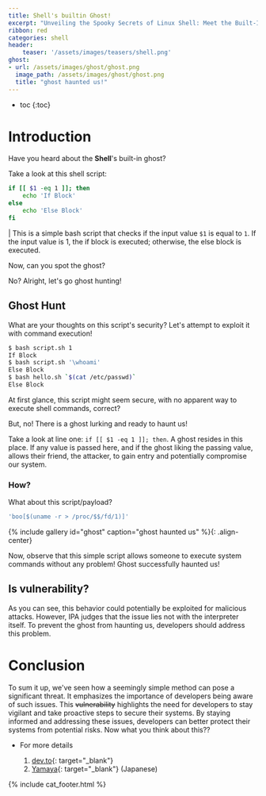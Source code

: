 ```yaml
---
title: Shell's builtin Ghost!
excerpt: "Unveiling the Spooky Secrets of Linux Shell: Meet the Built-In Ghost!"
ribbon: red
categories: shell
header:
    teaser: '/assets/images/teasers/shell.png'
ghost:
- url: /assets/images/ghost/ghost.png
  image_path: /assets/images/ghost/ghost.png
  title: "ghost haunted us!"
---
```


* toc
{:toc}

# Introduction

Have you heard about the **Shell**'s built-in ghost?

Take a look at this shell script:

```bash
if [[ $1 -eq 1 ]]; then
    echo 'If Block'
else
    echo 'Else Block'
fi
```

| This is a simple bash script that checks if the input value `$1` is equal to `1`. If the input value is 1, the if block is executed; otherwise, the else block is executed.

Now, can you spot the ghost?

No? Alright, let's go ghost hunting!


## Ghost Hunt

What are your thoughts on this script's security? Let's attempt to exploit it with command execution!

```bash
$ bash script.sh 1
If Block
$ bash script.sh '\whoami'
Else Block
$ bash hello.sh `$(cat /etc/passwd)`
Else Block
```

At first glance, this script might seem secure, with no apparent way to execute shell commands, correct?

But, no! There is a ghost lurking and ready to haunt us!

Take a look at line one: `if [[ $1 -eq 1 ]]; then`. A ghost resides in this place. If any value is passed here, and if the ghost liking the passing value, allows their friend, the attacker, to gain entry and potentially compromise our system.

### How?

What about this script/payload?

```bash
'boo[$(uname -r > /proc/$$/fd/1)]'
```


{% include gallery id="ghost" caption="ghost haunted us" %}{: .align-center}

Now, observe that this simple script allows someone to execute system commands without any problem! Ghost successfully haunted us!


## Is vulnerability?

As you can see, this behavior could potentially be exploited for malicious attacks. However, IPA judges that the issue lies not with the interpreter itself. To prevent the ghost from haunting us, developers should address this problem.


# Conclusion

To sum it up, we've seen how a seemingly simple method can pose a significant threat. It emphasizes the importance of developers being aware of such issues. This ~~vulnerability~~ highlights the need for developers to stay vigilant and take proactive steps to secure their systems. By staying informed and addressing these issues, developers can better protect their systems from potential risks. Now what you think about this??


- For more details

  1. [dev.to](https://dev.to/greymd/eq-can-be-critically-vulnerable-338m){: target="_blank"}
  2. [Yamaya](https://ya.maya.st/d/201909a.html){: target="_blank"} (Japanese)


{% include cat_footer.html %}
